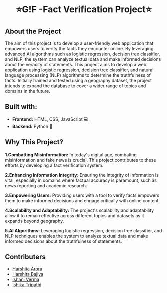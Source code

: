 <h1 align="center">⭐G!F -Fact Verification Project⭐</h1>


## About the Project
The aim of this project is to develop a user-friendly web application that empowers users to verify the facts they encounter online. By leveraging advanced AI algorithms such as logistic regression, decision tree classifier, and NLP, the system can analyze textual data and make informed decisions about the veracity of statements.
This project aims to develop a web application using logistic regression, decision tree classifier, and natural language processing (NLP) algorithms to determine the truthfulness of facts. Initially trained and tested using a geography dataset, the project intends to expand the database to cover a wider range of topics and domains in the future.


## **Built with:**

- **Frontend:** HTML, CSS, JavaScript :computer:
- **Backend:** Python :snake:

## Why This Project?
**1.Combatting Misinformation:** In today's digital age, combating misinformation and fake news is crucial. This project contributes to these efforts by developing a fact verification system.

**2.Enhancing Information Integrity:** Ensuring the integrity of information is vital, especially in domains where factual accuracy is paramount, such as news reporting and academic research.

**3.Empowering Users:** Providing users with a tool to verify facts empowers them to make informed decisions and engage critically with online content.

**4.Scalability and Adaptability:** The project's scalability and adaptability allow it to remain effective across different topics and datasets as it expands beyond geography.

**5.AI Algorithms:** Leveraging logistic regression, decision tree classifier, and NLP techniques enables the system to analyze textual data and make informed decisions about the truthfulness of statements.



## Contributers
- [Harshita Arora](https://github.com/HARSHITARora12)
- [Harshita Bajiya](https://github.com/Harshitabajiya)
- [Ishani Verma](https://github.com/Ishani-Verma)
- [Ishika Tripathi](https://github.com/Tree-ish)


